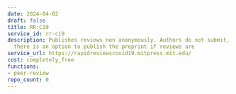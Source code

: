 ```yaml
---
date: 2024-04-02
draft: false
title: RR:C19
service_id: rr-c19
description: Publishes reviews non anonymously. Authors do not submit, but once reviewed,
  there is an option to publish the preprint if reviews are
service_url: https://rapidreviewscovid19.mitpress.mit.edu/
cost: completely_free
functions:
- peer-review
repo_count: 0
---
```



